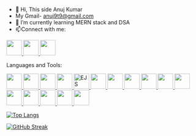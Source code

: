 - 👋 Hi, This side Anuj Kumar
- My Gmail- anuj9t9@gmail.com
- 🌱 I’m currently learning MERN stack and DSA
- 📫Connect with me:
<a href="https://linkedin.com/in/anuj-kumar-299781290/" target="_blank">
  <img src="https://cdn.jsdelivr.net/gh/devicons/devicon/icons/linkedin/linkedin-original.svg" width="40" />
</a>
<a href="https://facebook.com/anujkumar" target="_blank">
  <img src="https://upload.wikimedia.org/wikipedia/commons/5/51/Facebook_f_logo_%282019%29.svg" width="40" />
</a>
<a href="https://instagram.com/anujkumar_620" target="_blank">
  <img src="https://upload.wikimedia.org/wikipedia/commons/e/e7/Instagram_logo_2016.svg" width="40" />
</a>


Languages and Tools:

<p align="left">
  <!-- HTML -->
  <a href="https://developer.mozilla.org/en-US/docs/Web/HTML" target="_blank">
    <img src="https://cdn.jsdelivr.net/gh/devicons/devicon/icons/html5/html5-original.svg" width="40" />
  </a>

  <!-- CSS -->
  <a href="https://developer.mozilla.org/en-US/docs/Web/CSS" target="_blank">
    <img src="https://cdn.jsdelivr.net/gh/devicons/devicon/icons/css3/css3-original.svg" width="40" />
  </a>

  <!-- JavaScript -->
  <a href="https://developer.mozilla.org/en-US/docs/Web/JavaScript" target="_blank">
    <img src="https://cdn.jsdelivr.net/gh/devicons/devicon/icons/javascript/javascript-original.svg" width="40" />
  </a>

  <!-- Python -->
  <a href="https://www.python.org" target="_blank">
    <img src="https://cdn.jsdelivr.net/gh/devicons/devicon/icons/python/python-original.svg" width="40" />
  </a>

  <!-- EJS (no official logo, using unofficial one) -->
  <a href="https://ejs.co" target="_blank">
    <img src="https://cdn.jsdelivr.net/gh/devicons/devicon/icons/javascript/javascript-original.svg" width="40" title="EJS" />
  </a>

  <!-- Node.js -->
  <a href="https://nodejs.org" target="_blank">
    <img src="https://cdn.jsdelivr.net/gh/devicons/devicon/icons/nodejs/nodejs-original.svg" width="40" />
  </a>

  <!-- Express.js (text-based icon, unofficial) -->
  <a href="https://expressjs.com" target="_blank">
    <img src="https://cdn.jsdelivr.net/gh/devicons/devicon/icons/express/express-original.svg" width="40" />
  </a>

  <!-- React.js -->
  <a href="https://reactjs.org" target="_blank">
    <img src="https://cdn.jsdelivr.net/gh/devicons/devicon/icons/react/react-original.svg" width="40" />
  </a>

  <!-- Angular -->
  <a href="https://angular.io" target="_blank">
    <img src="https://cdn.jsdelivr.net/gh/devicons/devicon/icons/angularjs/angularjs-original.svg" width="40" />
  </a>

  <!-- Ionic -->
  <a href="https://ionicframework.com" target="_blank">
    <img src="https://upload.wikimedia.org/wikipedia/commons/d/d1/Ionic_Logo.svg" width="40" />
  </a>

  <!-- IoT (use Raspberry Pi logo as general representation) -->
  <a href="https://www.raspberrypi.com/" target="_blank">
    <img src="https://upload.wikimedia.org/wikipedia/en/c/cb/Raspberry_Pi_Logo.svg" width="40" />
  </a>

  <!-- MongoDB -->
  <a href="https://www.mongodb.com" target="_blank">
    <img src="https://cdn.jsdelivr.net/gh/devicons/devicon/icons/mongodb/mongodb-original.svg" width="40" />
  </a>

  <!-- MySQL -->
  <a href="https://www.mysql.com" target="_blank">
    <img src="https://cdn.jsdelivr.net/gh/devicons/devicon/icons/mysql/mysql-original.svg" width="40" />
  </a>

  <!-- PHP -->
  <a href="https://www.php.net" target="_blank">
    <img src="https://cdn.jsdelivr.net/gh/devicons/devicon/icons/php/php-original.svg" width="40" />
  </a>

  <!-- C -->
  <a href="https://en.wikipedia.org/wiki/C_(programming_language)" target="_blank">
    <img src="https://cdn.jsdelivr.net/gh/devicons/devicon/icons/c/c-original.svg" width="40" />
  </a>

  <!-- C++ -->
  <a href="https://isocpp.org/" target="_blank">
    <img src="https://cdn.jsdelivr.net/gh/devicons/devicon/icons/cplusplus/cplusplus-original.svg" width="40" />
  </a>
</p>


[![Top Langs](https://github-readme-stats.vercel.app/api/top-langs/?username=anuj22045&layout=compact&hide_progress=true&theme=react&show_icons=true)](https://github.com/anuraghazra/github-readme-stats)


[![GitHub Streak](https://streak-stats.demolab.com?user=anuj22045&theme=react&hide_border=false)](https://git.io/streak-stats)



